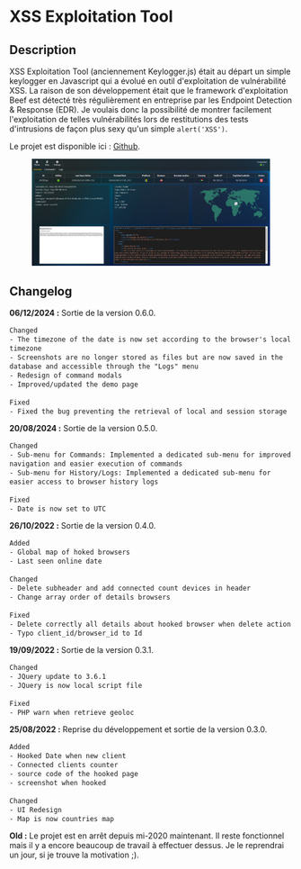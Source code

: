 # XSS Exploitation Tool

## Description

XSS Exploitation Tool (anciennement Keylogger.js) était au départ un simple keylogger en Javascript qui a évolué en outil d'exploitation de vulnérabilité XSS. La raison de son développement était que le framework d'exploitation Beef est détecté très régulièrement en entreprise par les Endpoint Detection & Response (EDR). Je voulais donc la possibilité de montrer facilement l'exploitation de telles vulnérabilités lors de restitutions des tests d'intrusions de façon plus sexy qu'un simple `alert('XSS')`.

Le projet est disponible ici : [Github](https://github.com/Sharpforce/keylogger.js).

<figure><img src="../.gitbook/assets/browser_details.PNG" alt=""><figcaption></figcaption></figure>

## Changelog

**06/12/2024 :** Sortie de la version 0.6.0.

```
Changed
- The timezone of the date is now set according to the browser's local timezone
- Screenshots are no longer stored as files but are now saved in the database and accessible through the "Logs" menu
- Redesign of command modals
- Improved/updated the demo page

Fixed
- Fixed the bug preventing the retrieval of local and session storage
```

**20/08/2024 :** Sortie de la version 0.5.0.

```
Changed
- Sub-menu for Commands: Implemented a dedicated sub-menu for improved navigation and easier execution of commands
- Sub-menu for History/Logs: Implemented a dedicated sub-menu for easier access to browser history logs

Fixed
- Date is now set to UTC
```

**26/10/2022 :** Sortie de la version 0.4.0.

```
Added
- Global map of hoked browsers
- Last seen online date

Changed
- Delete subheader and add connected count devices in header
- Change array order of details browsers

Fixed
- Delete correctly all details about hooked browser when delete action
- Typo client_id/browser_id to Id
```

**19/09/2022 :** Sortie de la version 0.3.1.

```
Changed
- JQuery update to 3.6.1
- JQuery is now local script file

Fixed
- PHP warn when retrieve geoloc
```

**25/08/2022 :** Reprise du développement et sortie de la version 0.3.0.

```markup
Added
- Hooked Date when new client
- Connected clients counter
- source code of the hooked page
- screenshot when hooked

Changed
- UI Redesign
- Map is now countries map
```

**Old :** Le projet est en arrêt depuis mi-2020 maintenant. Il reste fonctionnel mais il y a encore beaucoup de travail à effectuer dessus. Je le reprendrai un jour, si je trouve la motivation ;).
